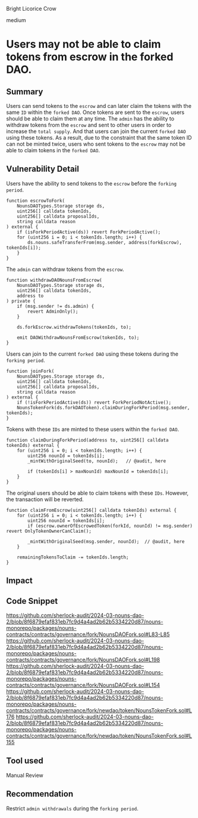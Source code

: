 Bright Licorice Crow

medium

# Users may not be able to claim tokens from escrow in the forked DAO.

## Summary
Users can send tokens to the `escrow` and can later claim the tokens with the same `ID` within the `forked DAO`.
Once tokens are sent to the `escrow`, users should be able to claim them at any time.
The `admin` has the ability to withdraw tokens from the `escrow` and sent to other users in order to increase the `total supply`.
And that users can join the current `forked DAO` using these tokens.
As a result, due to the constraint that the same token ID can not be minted twice, users who sent tokens to the `escrow` may not be able to claim tokens in the `forked DAO`.
## Vulnerability Detail
Users have the ability to send tokens to the `escrow` before the `forking period`.
```solidity
function escrowToFork(
    NounsDAOTypes.Storage storage ds,
    uint256[] calldata tokenIds,
    uint256[] calldata proposalIds,
    string calldata reason
) external {
    if (isForkPeriodActive(ds)) revert ForkPeriodActive();
    for (uint256 i = 0; i < tokenIds.length; i++) {
        ds.nouns.safeTransferFrom(msg.sender, address(forkEscrow), tokenIds[i]);
    }
}
```
The `admin` can withdraw tokens from the `escrow`.
```solidity
function withdrawDAONounsFromEscrow(
    NounsDAOTypes.Storage storage ds,
    uint256[] calldata tokenIds,
    address to
) private {
    if (msg.sender != ds.admin) {
        revert AdminOnly();
    }

    ds.forkEscrow.withdrawTokens(tokenIds, to);

    emit DAOWithdrawNounsFromEscrow(tokenIds, to);
}
```
Users can join to the current `forked DAO` using these tokens during the `forking period`.
```solidity
function joinFork(
    NounsDAOTypes.Storage storage ds,
    uint256[] calldata tokenIds,
    uint256[] calldata proposalIds,
    string calldata reason
) external {
    if (!isForkPeriodActive(ds)) revert ForkPeriodNotActive();
    NounsTokenFork(ds.forkDAOToken).claimDuringForkPeriod(msg.sender, tokenIds);
}
```
Tokens with these `IDs` are minted to these users within the `forked DAO`.
```solidity
function claimDuringForkPeriod(address to, uint256[] calldata tokenIds) external {
    for (uint256 i = 0; i < tokenIds.length; i++) {
        uint256 nounId = tokenIds[i]; 
        _mintWithOriginalSeed(to, nounId);   // @audit, here

        if (tokenIds[i] > maxNounId) maxNounId = tokenIds[i];
    }
}
```
The original users should be able to claim tokens with these `IDs`.
However, the transaction will be reverted.
```solidity
function claimFromEscrow(uint256[] calldata tokenIds) external {
    for (uint256 i = 0; i < tokenIds.length; i++) {
        uint256 nounId = tokenIds[i];
        if (escrow.ownerOfEscrowedToken(forkId, nounId) != msg.sender) revert OnlyTokenOwnerCanClaim();

        _mintWithOriginalSeed(msg.sender, nounId);  // @audit, here
    }

    remainingTokensToClaim -= tokenIds.length;
}
```
## Impact

## Code Snippet
https://github.com/sherlock-audit/2024-03-nouns-dao-2/blob/8f6879efaf831eb7fc9d4a4ad2b62b5334220d87/nouns-monorepo/packages/nouns-contracts/contracts/governance/fork/NounsDAOFork.sol#L83-L85
https://github.com/sherlock-audit/2024-03-nouns-dao-2/blob/8f6879efaf831eb7fc9d4a4ad2b62b5334220d87/nouns-monorepo/packages/nouns-contracts/contracts/governance/fork/NounsDAOFork.sol#L198
https://github.com/sherlock-audit/2024-03-nouns-dao-2/blob/8f6879efaf831eb7fc9d4a4ad2b62b5334220d87/nouns-monorepo/packages/nouns-contracts/contracts/governance/fork/NounsDAOFork.sol#L154
https://github.com/sherlock-audit/2024-03-nouns-dao-2/blob/8f6879efaf831eb7fc9d4a4ad2b62b5334220d87/nouns-monorepo/packages/nouns-contracts/contracts/governance/fork/newdao/token/NounsTokenFork.sol#L176
https://github.com/sherlock-audit/2024-03-nouns-dao-2/blob/8f6879efaf831eb7fc9d4a4ad2b62b5334220d87/nouns-monorepo/packages/nouns-contracts/contracts/governance/fork/newdao/token/NounsTokenFork.sol#L155
## Tool used

Manual Review

## Recommendation
Restrict `admin withdrawals` during the `forking period`.
